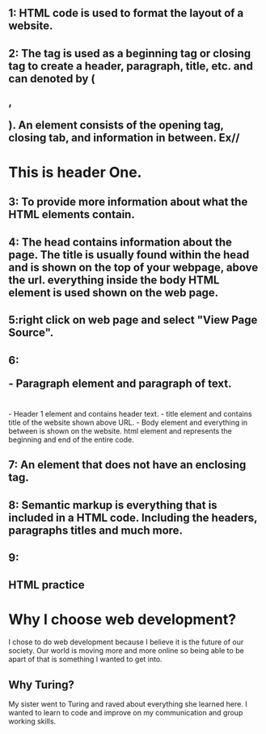 ## 1: HTML code is used to format the layout of a website.
## 2: The tag is used as a beginning tag or closing tag to create a header, paragraph, title, etc. and can denoted by (<p>, </p>). An element consists of the opening tag, closing tab, and information in between. Ex// <h1>This is header One.</h1>
## 3: To provide more  information about what the HTML elements contain.
## 4: The head contains information about the page. The title is usually found within the head and is shown on the top of your webpage, above the url. everything inside the body HTML element is used shown on the web page.
## 5:right click on web page and select "View Page Source".
## 6: <p></p> - Paragraph element and paragraph of text. <h1></h2> - Header 1 element and contains header text. <title></title> - title element and contains title of the website shown above URL. <body></body> - Body element and everything in between is shown on the website. <html></html> html element and represents the beginning and end of the entire code.
## 7: An element that does not have an enclosing tag.
## 8: Semantic markup is everything that is included in a HTML code. Including the headers, paragraphs titles and much more.  
## 9:
## HTML practice
<html>
  <head>
    <title>Why Choose Web Development</title>
  </head>
  <body>
    <h1>Why I choose web development?</h1>
    <p>I chose to do web development because I believe it is the future of our society. Our world is moving more and more online so being able to be apart of that is something I wanted to get into.</p>
    <h2>Why Turing?</h2>
     <p2>My sister went to Turing and raved about everything she learned here. I wanted to learn to code and improve on my communication and group working skills.</p2>
    </body>
  </html>
